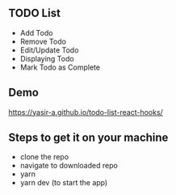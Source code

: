 ## TODO List

- Add Todo
- Remove Todo
- Edit/Update Todo
- Displaying Todo
- Mark Todo as Complete

## Demo

https://yasir-a.github.io/todo-list-react-hooks/

## Steps to get it on your machine

- clone the repo
- navigate to downloaded repo
- yarn
- yarn dev (to start the app)
